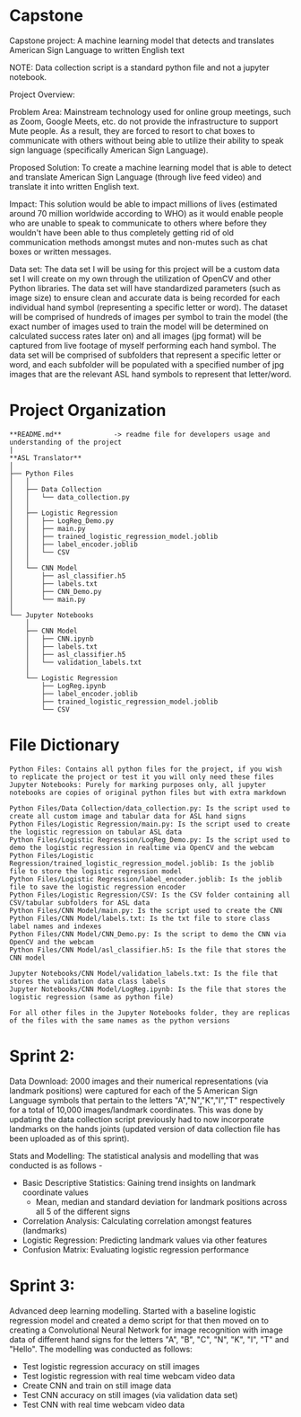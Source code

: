 # Capstone
Capstone project: A machine learning model that detects and translates American Sign Language to written English text

NOTE: Data collection script is a standard python file and not a jupyter notebook. 

Project Overview: 

Problem Area: Mainstream technology used for online group meetings, such as Zoom, Google Meets, etc. do not provide the infrastructure to support Mute people. As a result, they are forced to resort to chat boxes to communicate with others without being able to utilize their ability to speak sign language (specifically American Sign Language).

Proposed Solution: To create a machine learning model that is able to detect and translate American Sign Language (through live feed video) and translate it into written English text.

Impact: This solution would be able to impact millions of lives (estimated around 70 million worldwide according to WHO) as it would enable people who are unable to speak to communicate to others where before they wouldn't have been able to thus completely getting rid of old communication methods amongst mutes and non-mutes such as chat boxes or written messages.

Data set: The data set I will be using for this project will be a custom data set I will create on my own through the utilization of OpenCV and other Python libraries. The data set will have standardized parameters (such as image size) to ensure clean and accurate data is being recorded for each individual hand symbol (representing a specific letter or word). The dataset will be comprised of hundreds of images per symbol to train the model (the exact number of images used to train the model will be determined on calculated success rates later on) and all images (jpg format) will be captured from live footage of myself performing each hand symbol. The data set will be comprised of subfolders that represent a specific letter or word, and each subfolder will be populated with a specified number of jpg images that are the relevant ASL hand symbols to represent that letter/word.


# Project Organization
```
**README.md**             -> readme file for developers usage and understanding of the project
|
**ASL Translator**
│
├── Python Files
│   │
│   ├── Data Collection
│   │   └── data_collection.py
│   │
│   ├── Logistic Regression
│   │   ├── LogReg_Demo.py
│   │   ├── main.py
│   │   ├── trained_logistic_regression_model.joblib
│   │   ├── label_encoder.joblib
│   │   └── CSV
│   │
│   └── CNN Model
│       ├── asl_classifier.h5
│       ├── labels.txt
│       ├── CNN_Demo.py
│       └── main.py
│
└── Jupyter Notebooks
    │
    ├── CNN Model
    │   ├── CNN.ipynb
    │   ├── labels.txt
    │   ├── asl_classifier.h5
    │   └── validation_labels.txt
    │
    └── Logistic Regression
        ├── LogReg.ipynb
        ├── label_encoder.joblib
        ├── trained_logistic_regression_model.joblib
        └── CSV
```
# File Dictionary
```
Python Files: Contains all python files for the project, if you wish to replicate the project or test it you will only need these files
Jupyter Notebooks: Purely for marking purposes only, all jupyter notebooks are copies of original python files but with extra markdown

Python Files/Data Collection/data_collection.py: Is the script used to create all custom image and tabular data for ASL hand signs
Python Files/Logistic Regression/main.py: Is the script used to create the logistic regression on tabular ASL data
Python Files/Logistic Regression/LogReg_Demo.py: Is the script used to demo the logistic regression in realtime via OpenCV and the webcam
Python Files/Logistic Regression/trained_logistic_regression_model.joblib: Is the joblib file to store the logistic regression model
Python Files/Logistic Regression/label_encoder.joblib: Is the joblib file to save the logistic regression encoder
Python Files/Logistic Regression/CSV: Is the CSV folder containing all CSV/tabular subfolders for ASL data
Python Files/CNN Model/main.py: Is the script used to create the CNN
Python Files/CNN Model/labels.txt: Is the txt file to store class label names and indexes
Python Files/CNN Model/CNN_Demo.py: Is the script to demo the CNN via OpenCV and the webcam
Python Files/CNN Model/asl_classifier.h5: Is the file that stores the CNN model

Jupyter Notebooks/CNN Model/validation_labels.txt: Is the file that stores the validation data class labels
Jupyter Notebooks/CNN Model/LogReg.ipynb: Is the file that stores the logistic regression (same as python file)

For all other files in the Jupyter Notebooks folder, they are replicas of the files with the same names as the python versions
```
# Sprint 2: 

Data Download: 2000 images and their numerical representations (via landmark positions) were captured for each of the 5 American Sign Language symbols that pertain to the letters "A","N","K","I","T" respectively for a total of 10,000 images/landmark coordinates. This was done by updating the data collection script previously had to now incorporate landmarks on the hands joints (updated version of data collection file has been uploaded as of this sprint).

Stats and Modelling: The statistical analysis and modelling that was conducted is as follows - 

- Basic Descriptive Statistics: Gaining trend insights on landmark coordinate values
  - Mean, median and standard deviation for landmark positions across all 5 of the different signs
- Correlation Analysis: Calculating correlation amongst features (landmarks)
- Logistic Regression: Predicting landmark values via other features
- Confusion Matrix: Evaluating logistic regression performance


# Sprint 3:
Advanced deep learning modelling. Started with a baseline logistic regression model and created a demo script for that then moved on to creating a Convolutional Neural Network for image recognition with image data of different hand signs for the letters "A", "B", "C", "N", "K", "I", "T" and "Hello". The modelling was conducted as follows: 

- Test logistic regression accuracy on still images
- Test logistic regression with real time webcam video data
- Create CNN and train on still image data
- Test CNN accuracy on still images (via validation data set)
- Test CNN with real time webcam video data
